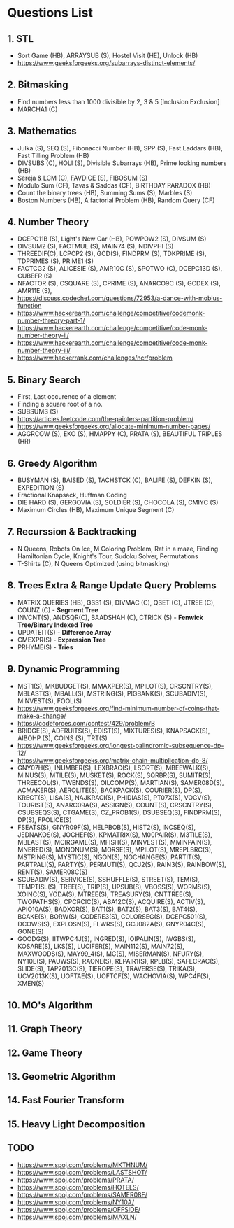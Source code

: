 # Questions List
## 1. STL
* Sort Game (HB), ARRAYSUB (S), Hostel Visit (HE), Unlock (HB)
* https://www.geeksforgeeks.org/subarrays-distinct-elements/

## 2. Bitmasking
* Find numbers less than 1000 divisible by 2, 3 & 5 [Inclusion Exclusion]
* MARCHA1 (C)

## 3. Mathematics
* Julka (S), SEQ (S), Fibonacci Number (HB), SPP (S), Fast Laddars (HB), Fast Tilling Problem (HB)
* DIVSUBS (C), HOLI (S), Divisible Subarrays (HB), Prime looking numbers (HB)
* Sereja & LCM (C), FAVDICE (S), FIBOSUM (S)
* Modulo Sum (CF), Tavas & Saddas (CF), BIRTHDAY PARADOX (HB)
* Count the binary trees (HB), Summing Sums (S), Marbles (S)
* Boston Numbers (HB), A factorial Problem (HB), Random Query (CF)

## 4. Number Theory
* DCEPC11B (S), Light's New Car (HB), POWPOW2 (S), DIVSUM (S)
* DIVSUM2 (S), FACTMUL (S), MAIN74 (S), NDIVPHI (S)
* THREEDIF(C), LCPCP2 (S), GCD(S), FINDPRM (S), TDKPRIME (S), TDPRIMES (S), PRIME1 (S)
* FACTCG2 (S), ALICESIE (S), AMR10C (S), SPOTWO (C), DCEPC13D (S), CUBEFR (S)
* NFACTOR (S), CSQUARE (S), CPRIME (S), ANARCO9C (S), GCDEX (S), AMR11E (S), 
* https://discuss.codechef.com/questions/72953/a-dance-with-mobius-function
* https://www.hackerearth.com/challenge/competitive/codemonk-number-threory-part-1/
* https://www.hackerearth.com/challenge/competitive/code-monk-number-theory-ii/
* https://www.hackerearth.com/challenge/competitive/code-monk-number-theory-iii/
* https://www.hackerrank.com/challenges/ncr/problem

## 5. Binary Search
* First, Last occurence of a element
* Finding a square root of a no.
* SUBSUMS (S)
* https://articles.leetcode.com/the-painters-partition-problem/
* https://www.geeksforgeeks.org/allocate-minimum-number-pages/
* AGGRCOW (S), EKO (S), HMAPPY (C), PRATA (S), BEAUTIFUL TRIPLES (HR)

## 6. Greedy Algorithm
* BUSYMAN (S), BAISED (S), TACHSTCK (C), BALIFE (S), DEFKIN (S), EXPEDITION (S)
* Fractional Knapsack, Huffman Coding
* DIE HARD (S), GERGOVIA (S), SOLDIER (S), CHOCOLA (S), CMIYC (S)
* Maximum Circles (HB), Maximum Unique Segment (C)

## 7. Recurssion & Backtracking
* N Queens, Robots On Ice, M Coloring Problem, Rat in a maze, Finding Hamiltonian Cycle, Knight's Tour, Sudoku Solver, Permutations
* T-Shirts (C), N Queens Optimized (using bitmasking)

## 8. Trees Extra & Range Update Query Problems
* MATRIX QUERIES (HB), GSS1 (S), DIVMAC (C), QSET (C), JTREE (C), COUNZ (C) - **Segment Tree**
* INVCNT(S), ANDSQR(C), BAADSHAH (C), CTRICK (S) - **Fenwick Tree/Binary Indexed Tree**
* UPDATEIT(S) - **Difference Array**
* CMEXPR(S) - **Expression Tree**
* PRHYME(S) - **Tries**

## 9. Dynamic Programming
* MST1(S), MKBUDGET(S), MMAXPER(S), MPILOT(S), CRSCNTRY(S), MBLAST(S), MBALL(S), MSTRING(S), PIGBANK(S), SCUBADIV(S), MINVEST(S), FOOL(S)
* https://www.geeksforgeeks.org/find-minimum-number-of-coins-that-make-a-change/
* https://codeforces.com/contest/429/problem/B
* BRIDGE(S), ADFRUITS(S), EDIST(S), MIXTURES(S), KNAPSACK(S), AIBOHP (S), COINS (S), TRT(S)
* https://www.geeksforgeeks.org/longest-palindromic-subsequence-dp-12/
* https://www.geeksforgeeks.org/matrix-chain-multiplication-dp-8/
* GNY07H(S), INUMBER(S), LEXBRAC(S), LSORT(S), MBEEWALK(S), MINUS(S), MTILE(S), MUSKET(S), ROCK(S), SQRBR(S), SUMITR(S), THREECOL(S), TWENDS(S), OILCOMP(S), MARTIAN(S), SAMER08D(S), ACMAKER(S), AEROLITE(S), BACKPACK(S), COURIER(S), DP(S), KRECT(S), LISA(S), NAJKRACI(S), PHIDIAS(S), PT07X(S), VOCV(S), TOURIST(S), ANARC09A(S), ASSIGN(S), COUNT(S), CRSCNTRY(S), CSUBSEQS(S), CTGAME(S), CZ_PROB1(S), DSUBSEQ(S), FINDPRM(S), DP(S), FPOLICE(S)
* FSEATS(S), GNYR09F(S), HELPBOB(S), HIST2(S), INCSEQ(S), JEDNAKOS(S), JOCHEF(S), KPMATRIX(S), M00PAIR(S), M3TILE(S), MBLAST(S), MCIRGAME(S), MFISH(S), MINVEST(S), MMINPAIN(S), MNERED(S), MONONUM(S), MORSE(S), MPILOT(S), MREPLBRC(S), MSTRING(S), MYSTIC(S), NGON(S), NOCHANGE(S), PARTIT(S), PARTPALI(S), PARTY(S), PERMUTI(S), QCJ2(S), RAIN3(S), RAINBOW(S), RENT(S), SAMER08C(S)
* SCUBADIV(S), SERVICE(S), SSHUFFLE(S), STREET(S), TEM(S), TEMPTISL(S), TREE(S), TRIP(S), UPSUB(S), VBOSS(S), WORMS(S), XOINC(S), YODA(S), MTREE(S), TREASURY(S), CNTTREE(S), TWOPATHS(S), CPCRCIC(S), ABA12C(S), ACQUIRE(S), ACTIV(S), APIO10A(S), BADXOR(S), BAT1(S), BAT2(S), BAT3(S), BAT4(S), BCAKE(S), BORW(S), CODERE3(S), COLORSEG(S), DCEPC501(S), DCOWS(S), EXPLOSN(S), FLWRS(S), GCJ082A(S), GNYR04C(S), GONE(S)
* GOODG(S), IITWPC4J(S), INGRED(S), IOIPALIN(S), IWGBS(S), KOSARE(S), LKS(S), LUCIFER(S), MAIN112(S), MAIN72(S), MAXWOODS(S), MAY99_4(S), MC(S), MISERMAN(S), NFURY(S), NY10E(S), PAUWS(S), RAONE(S), REPAIR1(S), RPLB(S), SAFECRAC(S), SLIDE(S), TAP2013C(S), TIEROPE(S), TRAVERSE(S), TRIKA(S), UCV2013K(S), UOFTAE(S), UOFTCF(S), WACHOVIA(S), WPC4F(S), XMEN(S)

## 10. MO's Algorithm

## 11. Graph Theory

## 12. Game Theory

## 13. Geometric Algorithm

## 14. Fast Fourier Transform

## 15. Heavy Light Decomposition

## TODO
* https://www.spoj.com/problems/MKTHNUM/
* https://www.spoj.com/problems/LASTSHOT/
* https://www.spoj.com/problems/PRATA/
* https://www.spoj.com/problems/HOTELS/
* https://www.spoj.com/problems/SAMER08F/
* https://www.spoj.com/problems/NY10A/
* https://www.spoj.com/problems/OFFSIDE/
* https://www.spoj.com/problems/MAXLN/